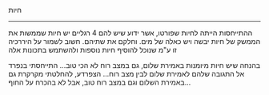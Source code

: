 חיות


---
ההתייחסות הייתה לחיות שפורטו, אשר ידוע שיש להם 4 רגליים 
יש חיות שממשות את הממשק של חיות יבשה ויש כאלה של מים. וחלקם את שתיהם. 
     חשוב לשמור על היררכיה זו ע"מ שנוכל להוסיף חיות נוספות ולהשתמש בתכונות אלה


בהנחה שיש חיות מיומנות באמירת שלום, גם במצב רוח לא הכי טוב... התייחסתי בנפרד אל התגובה שלהם לאמירת שלום לבין מצב רוח... 
הצפרדע, להחלטתי מקרקרת גם באמירת השלום וגם במצב רוח טוב, אבל לא בהכרח על החוף...
